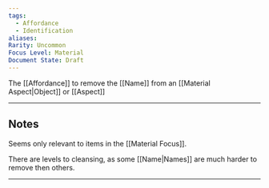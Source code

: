 ```yaml
---
tags:
  - Affordance
  - Identification
aliases: 
Rarity: Uncommon
Focus Level: Material
Document State: Draft
---
```

The [[Affordance]] to remove the [[Name]] from an [[Material Aspect|Object]] or [[Aspect]]
- - -
## Notes
Seems only relevant to items in the [[Material Focus]].

There are levels to cleansing, as some [[Name|Names]] are much harder to remove then others.
- - -
